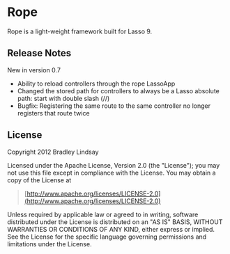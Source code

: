 Rope
====

Rope is a light-weight framework built for Lasso 9.


Release Notes
-------------

New in version 0.7

- Ability to reload controllers through the rope LassoApp
- Changed the stored path for controllers to always be a Lasso absolute path: start with double slash (//)
- Bugfix: Registering the same route to the same controller no longer registers that route twice


License
-------

Copyright 2012 Bradley Lindsay

Licensed under the Apache License, Version 2.0 (the "License");
you may not use this file except in compliance with the License.
You may obtain a copy of the License at

>    [http://www.apache.org/licenses/LICENSE-2.0](http://www.apache.org/licenses/LICENSE-2.0)

Unless required by applicable law or agreed to in writing, software
distributed under the License is distributed on an "AS IS" BASIS,
WITHOUT WARRANTIES OR CONDITIONS OF ANY KIND, either express or implied.
See the License for the specific language governing permissions and
limitations under the License.